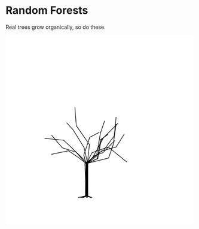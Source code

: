 # Random Forests
Real trees grow organically, so do these.

![reaching](https://raw.githubusercontent.com/mhlinder/random-forests/master/tree.png)
